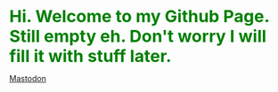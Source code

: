 <span style="color:green;font-weight:700;font-size:30px"><b>Hi. Welcome to my Github Page. Still empty eh. Don't worry I will fill it with stuff later.</b></span>

<a rel="me" href="https://mastodon.social/@tharushtnds">Mastodon</a>
